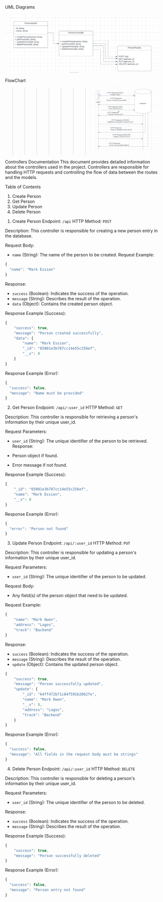 UML Diagrams

![Alt text](image.png)

> > > > > > > > > >

FlowChart

> > > > > > > ![Alt text](image-1.png)

Controllers Documentation
This document provides detailed information about the controllers used in the project. Controllers are responsible for handling HTTP requests and controlling the flow of data between the routes and the models.

Table of Contents

1. Create Person
2. Get Person
3. Update Person
4. Delete Person

> > > > > > > > > > > > > > > > > > > > > > >

1. Create Person
   Endpoint: `/api`
   HTTP Method: `POST`

Description:
This controller is responsible for creating a new person entry in the database.

Request Body:

- `name` (String): The name of the person to be created.
  Request Example:

```javascript
{
  "name": "Mark Essien"
}
```

Response:

- `success` (Boolean): Indicates the success of the operation.
- `message` (String): Describes the result of the operation.
- `data` (Object): Contains the created person object.

Response Example (Success):

```javascript
{
    "success": true,
    "message": "Person created successfully",
    "data": {
        "name": "Mark Essien",
        "_id": "65001e3b787cc14e55c256ef",
        "__v": 0
    }
}
```

Response Example (Error):

```javascript
{
  "success": false,
  "message": "Name must be provided"
}
```

2. Get Person
   Endpoint: `/api/:user_id`
   HTTP Method: `GET`

Description:
This controller is responsible for retrieving a person's information by their unique user_id.

Request Parameters:

- `user_id` (String): The unique identifier of the person to be retrieved.
  Response:

- Person object if found.
- Error message if not found.

Response Example (Success):

```javascript
{
    "_id": "65001e3b787cc14e55c256ef",
    "name": "Mark Essien",
    "__v": 0
}
```

Response Example (Error):

```javascript
{
  "error": "Person not found"
}
```

3. Update Person
   Endpoint: `/api/:user_id`
   HTTP Method: `PUT`

Description:
This controller is responsible for updating a person's information by their unique user_id.

Request Parameters:

- `user_id` (String): The unique identifier of the person to be updated.

Request Body:

- Any field(s) of the person object that need to be updated.

Request Example:

```javascript
{
    "name": "Mark Owen",
    "address": "Lagos",
    "track": "Backend"
}
```

Response:

- `success` (Boolean): Indicates the success of the operation.
- `message` (String): Describes the result of the operation.
- `update` (Object): Contains the updated person object.

```javascript
{
    "success": true,
    "message": "Person successfully updated",
    "update": {
        "_id": "64ff472b71c84f591b2062fe",
        "name": "Mark Owen",
        "__v": 0,
        "address": "Lagos",
        "track": "Backend"
    }
}
```

Response Example (Error):

```javascript
{
  "success": false,
  "message": "All fields in the request body must be strings"
}
```

4. Delete Person
   Endpoint: `/api/:user_id`
   HTTP Method: `DELETE`

Description:
This controller is responsible for deleting a person's information by their unique user_id.

Request Parameters:

- `user_id` (String): The unique identifier of the person to be deleted.

Response:

- `success` (Boolean): Indicates the success of the operation.
- `message` (String): Describes the result of the operation.

Response Example (Success):

```javascript
{
    "success": true,
    "message": "Person successfully deleted"
}
```

Response Example (Error):

```javascript
{
  "success": false,
  "message": "Person entry not found"
}
```

